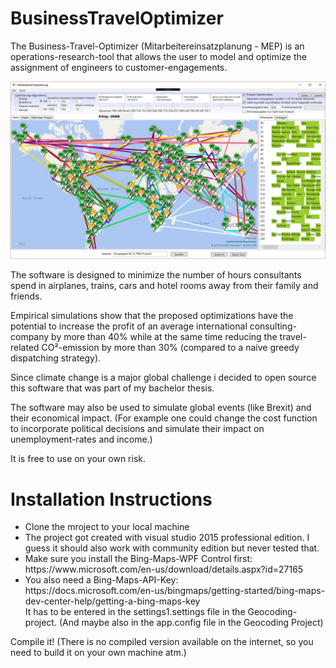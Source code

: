 # BusinessTravelOptimizer

The Business-Travel-Optimizer (Mitarbeitereinsatzplanung - MEP) is an operations-research-tool that allows the user to model and optimize the assignment of engineers to customer-engagements.

![alt text](szenario.png)

The software is designed to minimize the number of hours consultants spend in airplanes, trains, cars and hotel rooms away from their family and friends.

Empirical simulations show that the proposed optimizations have the potential to increase the profit of an average international consulting-company by more than 40% while at the same time reducing the travel-related CO²-emission by more than 30% (compared to a naive greedy dispatching strategy).

Since climate change is a major global challenge i decided to open source this software that was part of my bachelor thesis.

The software may also be used to simulate global events (like Brexit) and their economical impact. (For example one could change the cost function to incorporate political decisions and simulate their impact on unemployment-rates and income.)

It is free to use on your own risk.

<h1>Installation Instructions</h1>

<ul>
<li>Clone the mroject to your local machine </li>
<li>
The project got created with visual studio 2015 professional edition. I guess it should also work with community edition but never tested that.
</li>
<li>
Make sure you install the Bing-Maps-WPF Control first: https://www.microsoft.com/en-us/download/details.aspx?id=27165</li>
<li>
You also need a Bing-Maps-API-Key:<br>
https://docs.microsoft.com/en-us/bingmaps/getting-started/bing-maps-dev-center-help/getting-a-bing-maps-key <br>
It has to be entered in the settings1.settings file in the Geocoding-project. (And maybe also in the app.config file in the Geocoding Project)</li>
</ul>

Compile it! (There is no compiled version available on the internet, so you need to build it on your own machine atm.)
